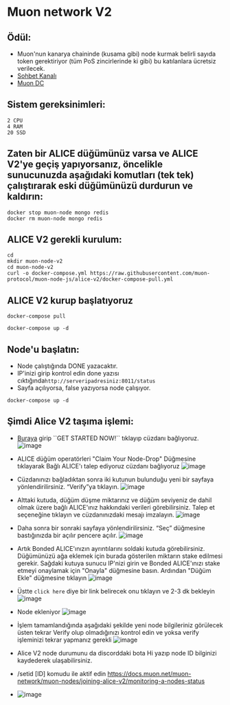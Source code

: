 # Muon network V2

## Ödül:

* Muon'nun kanarya chaininde (kusama gibi) node kurmak belirli sayıda token gerektiriyor (tüm PoS zincirlerinde ki gibi) bu katılanlara ücretsiz verilecek.
* [Sohbet Kanalı](https://t.me/MuonNetworkTurkish)
* [Muon DC](https://discord.gg/muon)

## Sistem gereksinimleri:
```
2 CPU
4 RAM
20 SSD
```

## Zaten bir ALICE düğümünüz varsa ve ALICE V2'ye geçiş yapıyorsanız, öncelikle sunucunuzda aşağıdaki komutları (tek tek) çalıştırarak eski düğümünüzü durdurun ve kaldırın:
```
docker stop muon-node mongo redis
docker rm muon-node mongo redis
```

## ALICE V2 gerekli kurulum:
```
cd
mkdir muon-node-v2
cd muon-node-v2
curl -o docker-compose.yml https://raw.githubusercontent.com/muon-protocol/muon-node-js/alice-v2/docker-compose-pull.yml
```

## ALICE V2 kurup başlatıyoruz

```
docker-compose pull
```
```
docker-compose up -d
```
## Node'u başlatın:
* Node çalıştığında DONE yazacaktır.
* IP'inizi girip kontrol edin done yazısı cıktığında`http://serveripadresiniz:8011/status`
* Sayfa açılıyorsa, false yazıyorsa node çalışıyor.

```
docker-compose up -d
```


## Şimdi Alice V2 taşıma işlemi:

* [Buraya]([https://alice.muon.net/join](https://alice-v2.muon.net/)) girip ``GET STARTED NOW!`` tıklayıp cüzdanı bağlıyoruz.
  ![image](https://github.com/ahmkah/Muon-Network/assets/99053148/563a9425-789e-4a7b-afb0-b7695e36fef5)
  
* ALICE düğüm operatörleri  "Claim Your Node-Drop" Düğmesine tıklayarak Bağlı ALICE'ı talep ediyoruz  cüzdanı bağlıyoruz 
  ![image](https://github.com/ahmkah/Muon-Network/assets/99053148/642e2e90-ed3b-409a-85ca-b9e613d10c4e)
  
* Cüzdanınızı bağladıktan sonra iki kutunun bulunduğu yeni bir sayfaya yönlendirilirsiniz. “Verify”ya tıklayın.
  ![image](https://github.com/ahmkah/Muon-Network/assets/99053148/77895d35-629a-46f1-bbbd-894c2bd82d90)
  
* Alttaki kutuda, düğüm düşme miktarınız ve düğüm seviyeniz de dahil olmak üzere bağlı ALICE'ınız hakkındaki verileri görebilirsiniz. Talep et seçeneğine tıklayın ve cüzdanınızdaki mesajı imzalayın.
![image](https://github.com/ahmkah/Muon-Network/assets/99053148/0c845678-3a35-4093-9dc1-02ffbdbe0831)

* Daha sonra bir sonraki sayfaya yönlendirilirsiniz. “Seç” düğmesine bastığınızda bir açılır pencere açılır.
  ![image](https://github.com/ahmkah/Muon-Network/assets/99053148/d16d3362-d989-43ea-b9f9-251b66c94ad1)
  
* Artık Bonded ALICE'ınızın ayrıntılarını soldaki kutuda görebilirsiniz. Düğümünüzü ağa eklemek için burada gösterilen miktarın stake edilmesi gerekir. Sağdaki kutuya sunucu IP'nizi girin ve Bonded ALICE'ınızı stake etmeyi onaylamak için "Onayla" düğmesine basın. Ardından "Düğüm Ekle" düğmesine tıklayın
![image](https://github.com/ahmkah/Muon-Network/assets/99053148/18050886-170e-488b-858d-3ac6f459743b)

* Üstte ``click here`` diye bir link belirecek onu tıklayın ve 2-3 dk bekleyin
  ![image](https://github.com/ahmkah/Muon-Network/assets/99053148/00c1562c-fa47-455e-8355-053774b0ba19)
  
* Node ekleniyor
  ![image](https://github.com/ahmkah/Muon-Network/assets/99053148/a8208540-4479-49b6-bcb1-f0898efd7da9)
  
* İşlem tamamlandığında aşağıdaki şekilde yeni node bilgileriniz görülecek üsten tekrar Verify olup olmadığınızı kontrol edin ve yoksa verify işleminizi tekrar yapmanız gerekli
  ![image](https://github.com/ahmkah/Muon-Network/assets/99053148/b49dc4e7-fc4c-4003-bd68-4ed05122d0c2)

* Alice V2 node durumunu da discorddaki bota Hi yazıp node ID bilginizi kaydederek ulaşabilirsiniz.
*  /setid [ID] komudu ile aktif edin
https://docs.muon.net/muon-network/muon-nodes/joining-alice-v2/monitoring-a-nodes-status

*  ![image](https://github.com/ahmkah/Muon-Network/assets/99053148/fafd2c70-e91d-4c52-94fc-7ddefc402a2e)
